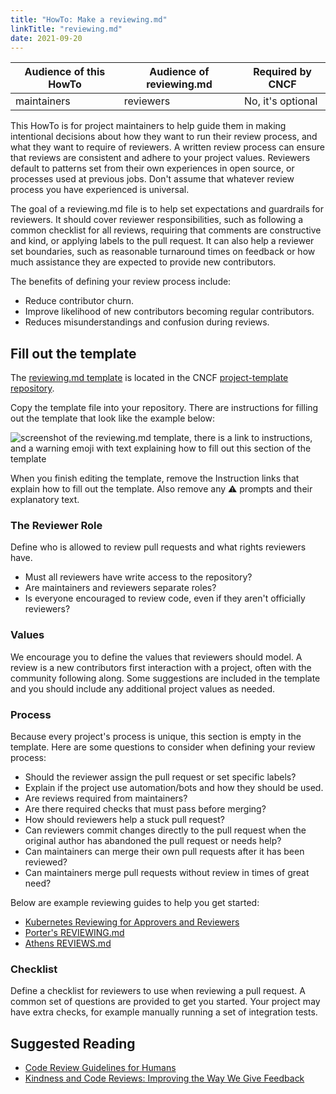 ```yaml
---
title: "HowTo: Make a reviewing.md"
linkTitle: "reviewing.md"
date: 2021-09-20
---
```


| Audience of this HowTo | Audience of reviewing.md | Required by CNCF |
| -------- | -------- | -------- |
| maintainers     | reviewers     | No, it's optional     |


This HowTo is for project maintainers to help guide them in making intentional decisions about how they want to run their review process, and what they want to require of reviewers. A written review process can ensure that reviews are consistent and adhere to your project values. Reviewers default to patterns set from their own experiences in open source, or processes used at previous jobs. Don't assume that whatever review process you have experienced is universal.

The goal of a reviewing.md file is to help set expectations and guardrails for reviewers. It should cover reviewer responsibilities, such as following a common checklist for all reviews, requiring that comments are constructive and kind, or applying labels to the pull request. It can also help a reviewer set boundaries, such as reasonable turnaround times on feedback or how much assistance they are expected to provide new contributors. 

The benefits of defining your review process include:
* Reduce contributor churn.
* Improve likelihood of new contributors becoming regular contributors.
* Reduces misunderstandings and confusion during reviews.

## Fill out the template

The [reviewing.md template](https://github.com/cncf/project-template/blob/main/REVIEWING.md) is located in the CNCF [project-template repository](https://github.com/cncf/project-template).

Copy the template file into your repository.
There are instructions for filling out the template that look like the example below:

![screenshot of the reviewing.md template, there is a link to instructions, and a warning emoji with text explaining how to fill out this section of the template](/maintainers/github/templates/optional/sample-instructions.png)

When you finish editing the template, remove the Instruction links that explain how to fill out the template. Also remove any ⚠️ prompts and their explanatory text.

### The Reviewer Role

Define who is allowed to review pull requests and what rights reviewers have.

* Must all reviewers have write access to the repository?
* Are maintainers and reviewers separate roles? 
* Is everyone encouraged to review code, even if they aren't officially reviewers?

### Values

We encourage you to define the values that reviewers should model. A review is a new contributors first interaction with a project, often with the community following along. Some suggestions are included in the template and you should include any additional project values as needed.

### Process

Because every project's process is unique, this section is empty in the template. Here are some questions to consider when defining your review process:

* Should the reviewer assign the pull request or set specific labels?
* Explain if the project use automation/bots and how they should be used.
* Are reviews required from maintainers?
* Are there required checks that must pass before merging?
* How should reviewers help a stuck pull request?
* Can reviewers commit changes directly to the pull request when the original author has abandoned the pull request or needs help?
* Can maintainers can merge their own pull requests after it has been reviewed?
* Can maintainers merge pull requests without review in times of great need?

Below are example reviewing guides to help you get started:

* [Kubernetes Reviewing for Approvers and Reviewers](https://kubernetes.io/docs/contribute/review/for-approvers/)
* [Porter's REVIEWING.md](https://github.com/getporter/porter/blob/main/REVIEWING.md)
* [Athens REVIEWS.md](https://github.com/gomods/athens/blob/main/REVIEWS.md)

### Checklist

Define a checklist for reviewers to use when reviewing a pull request. A common set of questions are provided to get you started. Your project may have extra checks, for example manually running a set of integration tests.

## Suggested Reading

* [Code Review Guidelines for Humans](https://phauer.com/2018/code-review-guidelines/)
* [Kindness and Code Reviews: Improving the Way We Give Feedback](https://product.voxmedia.com/2018/8/21/17549400/kindness-and-code-reviews-improving-the-way-we-give-feedback)
